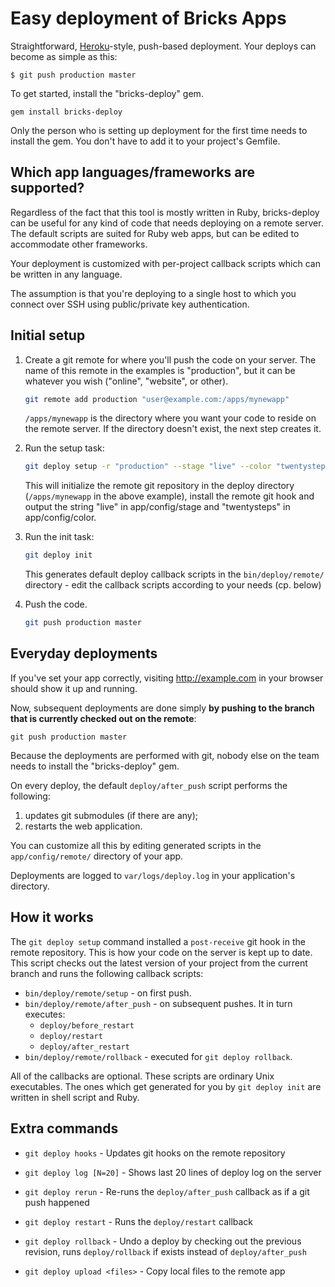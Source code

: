 Easy deployment of Bricks Apps
===============================

Straightforward, [Heroku][]-style, push-based deployment. Your deploys can become as simple as this:

    $ git push production master

To get started, install the "bricks-deploy" gem.

    gem install bricks-deploy

Only the person who is setting up deployment for the first time needs to install
the gem. You don't have to add it to your project's Gemfile.


Which app languages/frameworks are supported?
---------------------------------------------

Regardless of the fact that this tool is mostly written in Ruby, bricks-deploy can be useful for any kind of code that needs deploying on a remote server. The default scripts are suited for Ruby web apps, but can be edited to accommodate other frameworks.

Your deployment is customized with per-project callback scripts which can be written in any language.

The assumption is that you're deploying to a single host to which you connect over SSH using public/private key authentication.


Initial setup
-------------

1.  Create a git remote for where you'll push the code on your server. The name of this remote in the examples is "production", but it can be whatever you wish ("online", "website", or other).

    ```sh
    git remote add production "user@example.com:/apps/mynewapp"
    ```

    `/apps/mynewapp` is the directory where you want your code to reside on the
    remote server. If the directory doesn't exist, the next step creates it.

2.  Run the setup task:

    ```sh
    git deploy setup -r "production" --stage "live" --color "twentysteps"
    ```

    This will initialize the remote git repository in the deploy directory
    (`/apps/mynewapp` in the above example), install the remote git hook and
    output the string "live" in app/config/stage and "twentysteps" in app/config/color.

3.  Run the init task:

    ```sh
    git deploy init
    ```

    This generates default deploy callback scripts in the `bin/deploy/remote/` directory - edit the callback scripts according to your needs (cp. below)

4.  Push the code.

    ```sh
    git push production master
    ```


Everyday deployments
--------------------

If you've set your app correctly, visiting <http://example.com> in your browser
should show it up and running.

Now, subsequent deployments are done simply **by pushing to the branch that is
currently checked out on the remote**:

    git push production master

Because the deployments are performed with git, nobody else on the team needs to
install the "bricks-deploy" gem.

On every deploy, the default `deploy/after_push` script performs the following:

1. updates git submodules (if there are any);
5. restarts the web application.

You can customize all this by editing generated scripts in the `app/config/remote/`
directory of your app.

Deployments are logged to `var/logs/deploy.log` in your application's directory.


How it works
------------

The `git deploy setup` command installed a `post-receive` git hook in the remote
repository. This is how your code on the server is kept up to date. This script
checks out the latest version of your project from the current branch and
runs the following callback scripts:

* `bin/deploy/remote/setup` - on first push.
* `bin/deploy/remote/after_push` - on subsequent pushes. It in turn executes:
  * `deploy/before_restart`
  * `deploy/restart`
  * `deploy/after_restart`
* `bin/deploy/remote/rollback` - executed for `git deploy rollback`.

All of the callbacks are optional. These scripts are ordinary Unix executables.
The ones which get generated for you by `git deploy init` are written in shell
script and Ruby.


Extra commands
--------------

* `git deploy hooks` - Updates git hooks on the remote repository

* `git deploy log [N=20]` - Shows last 20 lines of deploy log on the server

* `git deploy rerun` - Re-runs the `deploy/after_push` callback as if a git push happened

* `git deploy restart` - Runs the `deploy/restart` callback

* `git deploy rollback` - Undo a deploy by checking out the previous revision,
  runs `deploy/rollback` if exists instead of `deploy/after_push`

* `git deploy upload <files>` - Copy local files to the remote app


  [Heroku]: http://heroku.com/
